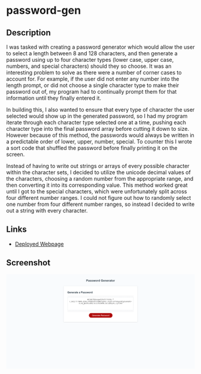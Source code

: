 # password-gen

## Description

I was tasked with creating a password generator which would allow the user to select a length between 8 and 128 characters, and then generate a password using up to four character types (lower case, upper case, numbers, and special characters) should they so choose. It was an interesting problem to solve as there were a number of corner cases to account for. For example, if the user did not enter any number into the length prompt, or did not choose a single character type to make their password out of, my program had to continually prompt them for that information until they finally entered it. 

In building this, I also wanted to ensure that every type of character the user selected would show up in the generated password, so I had my program iterate through each character type selected one at a time, pushing each character type into the final password array before cutting it down to size. However because of this method, the passwords would always be written in a predictable order of lower, upper, number, special. To counter this I wrote a sort code that shuffled the password before finally printing it on the screen.

Instead of having to write out strings or arrays of every possible character within the character sets, I decided to utilize the unicode decimal values of the characters, choosing a random number from the appropriate range, and then converting it into its corresponding value. This method worked great until I got to the special characters, which were unfortunately split across four different number ranges. I could not figure out how to randomly select one number from four different number ranges, so instead I decided to write out a string with every character.

## Links

- [Deployed Webpage](https://en-moss.github.io/03-password-gen/ "Deployed Webpage")

## Screenshot

![A screenshot of the password generator with a long random password displayed](Assets/screenshot.png)
